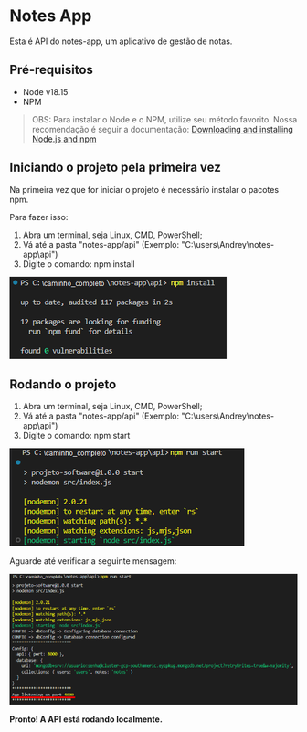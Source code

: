 # Notes App

Esta é API do notes-app, um aplicativo de gestão de notas.

## Pré-requisitos

- Node v18.15
- NPM

> OBS: Para instalar o Node e o NPM, utilize seu método favorito. Nossa recomendação é seguir a documentação: [Downloading and installing Node.js and npm](https://docs.npmjs.com/downloading-and-installing-node-js-and-npm)

## Iniciando o projeto pela primeira vez

Na primeira vez que for iniciar o projeto é necessário instalar o pacotes npm.

Para fazer isso:

1. Abra um terminal, seja Linux, CMD, PowerShell;
2. Vá até a pasta "notes-app/api" (Exemplo: "C:\users\Andrey\notes-app\api")
3. Digite o comando: npm install

![npm-install](./src/assets/npm-install.png)

## Rodando o projeto

1. Abra um terminal, seja Linux, CMD, PowerShell;
2. Vá até a pasta "notes-app/api" (Exemplo: "C:\users\Andrey\notes-app\api")
3. Digite o comando: npm start

![npm-run-start](./src/assets/npm-run-start.png)

Aguarde até verificar a seguinte mensagem:

![npm-run-start-2](./src/assets/npm-run-start-2.png)

**Pronto! A API está rodando localmente.**
